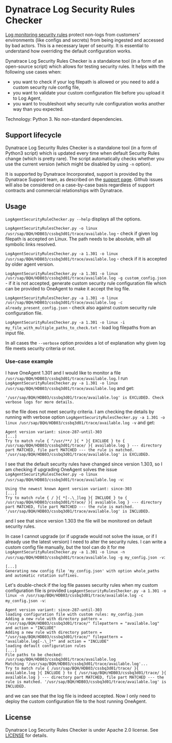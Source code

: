 # Dynatrace Log Security Rules Checker

[Log monitoring security rules](https://docs.dynatrace.com/docs/observe-and-explore/logs/lma-log-ingestion/lma-log-ingestion-via-oa/lma-security-rules) protect non-logs from customers' environments (like configs and secrets) from being ingested and accessed by bad actors. This is a necessary layer of security. It is essential to understand how overriding the default configuration works.

Dynatrace Log Security Rules Checker is a standalone tool (in a form of an open-source script) which allows for testing security rules. It helps with the following use cases when:
* you want to check if your log filepath is allowed or you need to add a custom security rule config file,
* you want to validate your custom configuration file before you upload it to Log Agent,
* you want to troubleshoot why security rule configuration works another way than you expected.

Technology: Python 3. No non-standard dependencies.

## Support lifecycle

Dynatrace Log Security Rules Checker is a standalone tool (in a form of Python3 script) which is updated every time when default Security Rules change (which is pretty rare). The script automatically checks whether you use the current version (which might be disabled by using `-n` option).

It is supported by Dynatrace Incorporated, support is provided by the Dynatrace Support team, as described on the [support page](https://support.dynatrace.com/).
Github issues will also be considered on a case-by-case basis regardless of support contracts and commercial relationships with Dynatrace.

## Usage

`LogAgentSecurityRuleChecker.py --help` displays all the options.

`LogAgentSecurityRulesChecker.py -o linux /usr/sap/BQH/HDB03/cssbq3d01/trace/available.log` - check if given log filepath is accepted on Linux. The path needs to be absolute, with all symbolic links resolved.

`LogAgentSecurityRulesChecker.py -a 1.301 -o linux /usr/sap/BQH/HDB03/cssbq3d01/trace/available.log` - check if it is accepted by older agent version.

`LogAgentSecurityRulesChecker.py -a 1.301 -o linux /usr/sap/BQH/HDB03/cssbq3d01/trace/available.log -g custom_config.json` - if it is not accepted, generate custom security rule configuration file which can be provided to OneAgent to make it accept the log file.

`LogAgentSecurityRulesChecker.py -a 1.301 -o linux /usr/sap/BQH/HDB03/cssbq3d01/trace/available.log -c already_present_config.json` - check also against custom security rule configuration file.

`LogAgentSecurityRulesChecker.py -a 1.301 -o linux -i my_file_with_multiple_paths_to_check.txt` - load log filepaths from an input file.

In all cases the `--verbose` option provides a lot of explanation why given log file meets security criteria or not.

### Use-case example

I have OneAgent 1.301 and I would like to monitor a file `/usr/sap/BQH/HDB03/cssbq3d01/trace/available.log`. I run `LogAgentSecurityRulesChecker.py -a 1.301 -o linux /usr/sap/BQH/HDB03/cssbq3d01/trace/available.log` and get:
```
'/usr/sap/BQH/HDB03/cssbq3d01/trace/available.log' is EXCLUDED. Check verbose logs for more details.
```
so the file does not meet security criteria. I am checking the details by running with verbose option `LogAgentSecurityRulesChecker.py -a 1.301 -o linux /usr/sap/BQH/HDB03/cssbq3d01/trace/available.log -v` and get:
```
Agent version variant: since-287-until-303
[...]
Try to match rule { ^/usr/**/ }{ * }{ EXCLUDE } to { /usr/sap/BQH/HDB03/cssbq3d01/trace/ }{ available.log } --- directory part MATCHED, file part MATCHED --- the rule is matched. '/usr/sap/BQH/HDB03/cssbq3d01/trace/available.log' is EXCLUDED.
```

I see that the default security rules have changed since version 1.303, so I am checking if upgrading OneAgent solves the issue `LogAgentSecurityRulesChecker.py -o linux /usr/sap/BQH/HDB03/cssbq3d01/trace/available.log -v`:
```
Using the newest known Agent version variant: since-303
[...]
Try to match rule { / }{ *[-.\_]log }{ INCLUDE } to { /usr/sap/BQH/HDB03/cssbq3d01/trace/ }{ available.log } --- directory part MATCHED, file part MATCHED --- the rule is matched. '/usr/sap/BQH/HDB03/cssbq3d01/trace/available.log' is INCLUDED.
```
and I see that since version 1.303 the file will be monitored on default security rules.

In case I cannot upgrade (or if upgrade would not solve the issue, or if I already use the latest version) I need to alter the security rules. I can write a custom config file manually, but the tool can do it for me `LogAgentSecurityRulesChecker.py -a 1.301 -o linux -n /usr/sap/BQH/HDB03/cssbq3d01/trace/available.log -g my_config.json -v`:
```
[...]
Generating new config file 'my_config.json' with option whole_paths and automatic rotation suffixes.
```

Let's double-check if the log file passes security rules when my custom configuration file is provided `LogAgentSecurityRulesChecker.py -a 1.301 -o linux -n /usr/sap/BQH/HDB03/cssbq3d01/trace/available.log -c my_config.json -v`:
```
Agent version variant: since-287-until-303
loading configuration file with custom rules: my_config.json
Adding a new rule with directory pattern = "/usr/sap/BQH/HDB03/cssbq3d01/trace/" filepattern = "available.log" and action = "INCLUDE"
Adding a new rule with directory pattern = "/usr/sap/BQH/HDB03/cssbq3d01/trace/" filepattern = "available.log[-.\_]*" and action = "INCLUDE"
loading default configuration rules
[...]
File paths to be checked: /usr/sap/BQH/HDB03/cssbq3d01/trace/available.log
Matching '/usr/sap/BQH/HDB03/cssbq3d01/trace/available.log'...
Try to match rule { /usr/sap/BQH/HDB03/cssbq3d01/trace/ }{ available.log }{ INCLUDE } to { /usr/sap/BQH/HDB03/cssbq3d01/trace/ }{ available.log } --- directory part MATCHED, file part MATCHED --- the rule is matched. '/usr/sap/BQH/HDB03/cssbq3d01/trace/available.log' is INCLUDED.
```
and we can see that the log file is indeed accepted. Now I only need to deploy the custom configuration file to the host running OneAgent.

## License

Dynatrace Log Security Rules Checker is under Apache 2.0 license. See [LICENSE](LICENSE) for details.